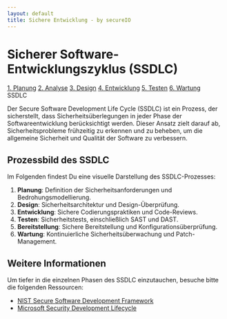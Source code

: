 ```yaml
---
layout: default
title: Sichere Entwicklung - by secureIO
---
```


# Sicherer Software-Entwicklungszyklus (SSDLC)

<div class="circle">
  <a href="#planung" class="segment planung"><span>1. Planung</span></a>
  <a href="#analyse" class="segment analyse"><span>2. Analyse</span></a>
  <a href="#design" class="segment design"><span>3. Design</span></a>
  <a href="#entwicklung" class="segment entwicklung"><span>4. Entwicklung</span></a>
  <a href="#testen" class="segment testen"><span>5. Testen</span></a>
  <a href="#wartung" class="segment wartung"><span>6. Wartung</span></a>
  <div class="circle-text">SSDLC</div>
</div>

Der Secure Software Development Life Cycle (SSDLC) ist ein Prozess, der sicherstellt, dass Sicherheitsüberlegungen in jeder Phase der Softwareentwicklung berücksichtigt werden. Dieser Ansatz zielt darauf ab, Sicherheitsprobleme frühzeitig zu erkennen und zu beheben, um die allgemeine Sicherheit und Qualität der Software zu verbessern.

## Prozessbild des SSDLC

Im Folgenden findest Du eine visuelle Darstellung des SSDLC-Prozesses:

1. **Planung**: Definition der Sicherheitsanforderungen und Bedrohungsmodellierung.
2. **Design**: Sicherheitsarchitektur und Design-Überprüfung.
3. **Entwicklung**: Sichere Codierungspraktiken und Code-Reviews.
4. **Testen**: Sicherheitstests, einschließlich SAST und DAST.
5. **Bereitstellung**: Sichere Bereitstellung und Konfigurationsüberprüfung.
6. **Wartung**: Kontinuierliche Sicherheitsüberwachung und Patch-Management.

## Weitere Informationen

Um tiefer in die einzelnen Phasen des SSDLC einzutauchen, besuche bitte die folgenden Ressourcen:

- [NIST Secure Software Development Framework](https://csrc.nist.gov/publications/detail/sp/800-218/final)
- [Microsoft Security Development Lifecycle](https://www.microsoft.com/en-us/securityengineering/sdl)

<!-- ---

Weitere Themen auf unserer Website:

- [DevSecOps](/devsecops/)
- [AppSec Area](/appsec-area/)
- [Threatmodeling](/threatmodeling/)
- [SAST/SCA](/sast-sca/)
- [Container Security, Distroless](/container-security/)
- [AppSec Programs](/appsec-programs/)
- [Security Champion Programs](/security-champion-programs/)
- [OWASP (SAMM, ASVS etc.)](/owasp/)
 -->
